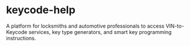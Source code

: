 # keycode-help
A platform for locksmiths and automotive professionals to access VIN-to-Keycode services, key type generators, and smart key programming instructions.

